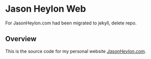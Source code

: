 # Jason Heylon Web
For JasonHeylon.com had been migrated to jekyll, delete repo.

## Overview

This is the source code for my personal website [*JasonHeylon.com*](http://www.JasonHeylon.com).

